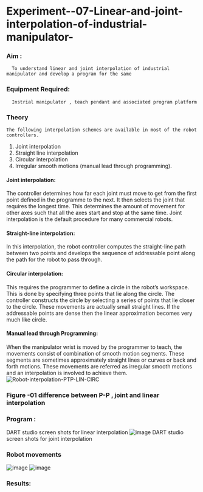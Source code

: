 # Experiment--07-Linear-and-joint-interpolation-of-industrial-manipulator-

### Aim :
      To understand linear and joint interpolation of industrial manipulator and develop a program for the same 
      
### Equipment Required: 
      Instrial manipulator , teach pendant and associated program platform 
      
### Theory 
    The following interpolation schemes are available in most of the robot controllers.
1. Joint interpolation
2. Straight line interpolation
3. Circular interpolation
4. Irregular smooth motions (manual lead through programming).
#### Joint interpolation: 
The controller determines how far each joint must move to get from the first point defined in the programme to the next. It then selects the joint that
requires the longest time. This determines the amount of movement for other axes such that all the axes start and stop at the same time. Joint interpolation is the default procedure for many commercial robots.

#### Straight-line interpolation: 
In this interpolation, the robot controller computes the straight-line path between two points and develops the sequence of addressable point along the path for the robot to pass through.

#### Circular interpolation: 
This requires the programmer to define a circle in the
robot’s workspace. This is done by specifying three points that lie along the circle. The controller constructs the circle by selecting a series of points that lie closer to the circle. These movements are actually small straight lines. If the addressable points are dense then the linear approximation becomes very much like circle.
#### Manual lead through Programming: 
When the manipulator wrist is moved by the programmer to teach, the movements consist of combination of smooth motion segments. These segments are sometimes approximately straight lines or curves or back and forth motions. These movements are referred as irregular smooth motions and an interpolation is involved to achieve them.
![Robot-interpolation-PTP-LIN-CIRC](https://user-images.githubusercontent.com/36288975/201615171-d0886aaa-8220-4b0c-8a1d-3d8a5c69c76a.png)
### Figure -01 difference between P-P , joint and linear interpolation 
### Program : 
DART studio screen shots for linear interpolation 
![image](https://github.com/Sharonsteffani2005/Experiment--07-Linear-and-joint-interpolation-of-industrial-manipulator-/assets/144979934/bd22e66b-2592-4050-992f-2f9ed2bd9db2)
DART studio screen shots for joint interpolation 
### Robot movements 
![image](https://github.com/Sharonsteffani2005/Experiment--07-Linear-and-joint-interpolation-of-industrial-manipulator-/assets/144979934/8bb0aaa6-8fa5-47f2-bb34-6aed49d73d43)
![image](https://github.com/Sharonsteffani2005/Experiment--07-Linear-and-joint-interpolation-of-industrial-manipulator-/assets/144979934/18e21278-5ff3-42f1-81b2-4624b44142ee)
### Results:  
